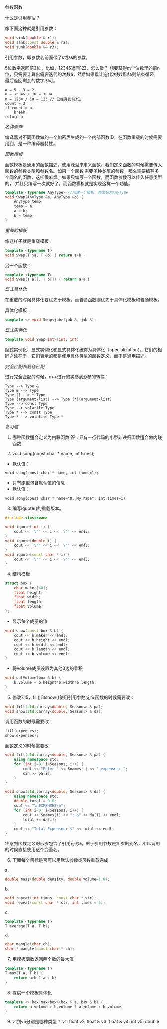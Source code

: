 参数函数

什么是引用参宿？

像下面这种就是引用参数：
```cpp
void sink(double & r1);
void sank(const double & r2);
void sunk(double && r3);
```
引用参数，即参数名前面带了`&`或`&&`的参数。

5位数字返回前3位，比如，12345返回123，怎么做？
想要获得m个位数里的前n位，只需要计算出需要迭代的次数a，然后如果累计迭代次数超过a则结束循环，最后返回剩余的数字即可。
```
a = 5 - 3 = 2
n = 12345 / 10 = 1234
n = 1234 / 10 = 123 // 已经得到前3位
count = 3
if count > a:
    break
return n
```

*名称修饰*

编译器对不同函数做的一个加密后生成的一个内部函数ID，在函数重载的时候需要用到，是一种编译器特性。

*函数模板*

函数模板是通用的函数描述，使用泛型来定义函数。我们定义函数的时候需要传入函数的参数类型和参数名。如果一个函数
需要多种类型的参数，那么需要编写多个同名的函数，这样很麻烦。如果只编写一个函数，而函数参数可以传入任意类型的，
并且只编写一次就好了，而函数模板就是实现这样一个功能。
```cpp
template <typename AnyType> //创建一个模板，类型名为AnyType
void Swap(AnyType &a, AnyType &b) {
    AnyType temp;
    temp = a;
    a = b;
    b = temp;
}
```

*重载的模板*

像这样子就是重载模板：
```cpp
template <typename T>
void Swap(T &a, T &b) { return a+b }
```

另一个函数：
```cpp
template <typename T>
void Swap(T a[], T b[]) { return a+b }
```

*显式具体化*

在重载的时候具体化要优先于模板，而普通函数则优先于具体化模板和普通模板。

具体化模板：
```cpp
template <> void Swap<job>(job &, job &);
```

*显式实例化*

```cpp
template void Swap<int>(int, int);
```

隐式实例化、显式实例化和显式具体化统称为具体化（specialization）。它们的相同之处在于，它们表示的都是使用具体类型的函数定义，而不是通用描述。

*完全匹配和最佳匹配*

进行完全匹配的时候，c++进行的实参到形参的转换：
```
Type --> Type &
Type & --> Type
Type [] --> * Type
Type (argument-list) --> Type (*)(argument-list)
Type --> const Type
Type --> volatile Type
Type * --> const Type
Type * --> volatile Type *
```

*复习题*

1. 哪种函数适合定义为内联函数
答：只有一行代码的小型非递归函数适合做内联函数

2. void song(const char * name, int times);
- 默认值：
```
void song(const char * name, int times=1);
```
- 只有原型包含默认值的信息
- 默认值：
```
void song(const char * name="O. My Papa", int times=1)
```

3. 编写iquote()的重载版本。
```cpp
#include <iostream>

void iquote(int i) {
    cout << '\"' << i << '\"' << endl;
}
void iquote(double i) {
    cout << '\"' << i << '\"' << endl;
}
void iquote(const char * i) {
    cout << '\"' << i << '\"' << endl;
}
```

4. 结构模板
```cpp
struct box {
    char maker[40];
    float height;
    float width;
    float length;
    float volume;
};
```
- 显示每个成员的值
```cpp
void show(const box & b) {
    cout << b.maker << endl;
    cout << b.height << endl;
    cout << b.width << endl;
    cout << b.length << endl;
    cout << b.volume << endl;
}
```
- 将volume成员设置为其他3边的乘积
```cpp
void setVolume(box & b) {
    b.volume = b.height*b.width*b.length;
}
```

5. 修改7.15，fill()和show()使用引用参数
定义函数的时候需要改：
```cpp
void fill(std::array<double, Seasons> & pa);
void show(std::array<double, Seasons> & da);
```

调用函数的时候需要改：
```cpp
fill(expenses);
show(expenses);
```

函数定义的时候需要改：
```cpp
void fill(std::array<double, Seasons> & pa) {
    using namespace std;
    for (int i=0; i<Seasons; i++) {
        cout << "Enter " << Snames[i] << " expenses: ";
        cin >> pa[i];
    }
}

void show(std::array<double, Seasons> & da) {
    using namespace std;
    double total = 0.0;
    cout << "\nEXPENSES\n";
    for (int i=0; i<Seasons; i++) {
        cout << Snames[i] << ": $" << da[i] << endl;
        total += da[i];
    }
    cout << "Total Expenses: $" << total << endl;
}
```

注意到函数定义的形参包含了引用符号`&`，由于引用参数是实参的别名，所以调用的时候直接使用这个变量名。

6. 下面每个目标是否可以用默认参数或函数重载完成

a.
```cpp
double mass(double density, double volume=1.0);
```

b.
```cpp
void repeat(int times, const char * str);
void repeat(const char * str, int times = 5);
```

c.
```cpp
template <typename T>
T average(T a, T b);
```

d.
```cpp
char mangle(char ch);
char * mangle(const char * ch);
```

7. 用模板函数返回两个数的最大值
```cpp
template <typename T>
T max(T a, T b) {
    return a>b ? a : b;
}

```

8. 提供一个模板具体化
```cpp
template <> box max<box>(box & a, box & b) {
    return a.volume > b.volume ? a.volume : b.volume;
}
```

9. v1到v5分别是哪种类型？
v1: float
v2: float &
v3: float &
v4: int
v5: double